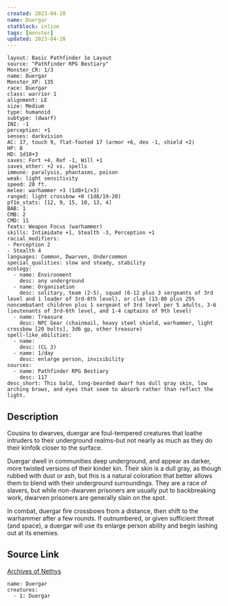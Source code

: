 ```yaml
---
created: 2023-04-28
name: Duergar
statblock: inline
tags: [monster]
updated: 2023-04-28
---
```

```statblock
layout: Basic Pathfinder 1e Layout
source: "Pathfinder RPG Bestiary"
Monster_CR: 1/3
name: Duergar
Monster_XP: 135
race: Duergar
class: warrior 1
alignment: LE
size: Medium
type: humanoid
subtype: (dwarf)
INI: -1
perception: +1
senses: darkvision
AC: 17, touch 9, flat-footed 17 (armor +6, dex -1, shield +2)
HP: 8
HD: 1d10+3
saves: Fort +4, Ref -1, Will +1
saves_other: +2 vs. spells
immune: paralysis, phantasms, poison
weak: light sensitivity
speed: 20 ft.
melee: warhammer +3 (1d8+1/×3)
ranged: light crossbow +0 (1d8/19-20)
pf1e_stats: [12, 9, 15, 10, 13, 4]
BAB: 1
CMB: 2
CMD: 11
feats: Weapon Focus (warhammer)
skills: Intimidate +1, Stealth -3, Perception +1
racial_modifiers:
- Perception 2
- Stealth 4
languages: Common, Dwarven, Undercommon
special_qualities: slow and steady, stability
ecology:
  - name: Environment
    desc: any underground
  - name: Organisation
    desc: solitary, team (2-5), squad (6-12 plus 3 sergeants of 3rd level and 1 leader of 3rd-8th level), or clan (13-80 plus 25% noncombatant children plus 1 sergeant of 3rd level per 5 adults, 3-6 lieutenants of 3rd-6th level, and 1-4 captains of 9th level)
  - name: Treasure
    desc: NPC Gear (chainmail, heavy steel shield, warhammer, light crossbow [20 bolts], 3d6 gp, other treasure)
spell-like_abilities:
  - name:
    desc: (CL 3)
  - name: 1/day
    desc: enlarge person, invisibility
sources:
  - name: Pathfinder RPG Bestiary
    desc: 117
desc_short: This bald, long-bearded dwarf has dull gray skin, low arching brows, and eyes that seem to absorb rather than reflect the light.
```
## Description
Cousins to dwarves, duergar are foul-tempered creatures that loathe intruders to their underground realms-but not nearly as much as they do their kinfolk closer to the surface.

Duergar dwell in communities deep underground, and appear as darker, more twisted versions of their kinder kin. Their skin is a dull gray, as though rubbed with dust or ash, but this is a natural coloration that better allows them to blend with their underground surroundings. They are a race of slavers, but while non-dwarven prisoners are usually put to backbreaking work, dwarven prisoners are generally slain on the spot.

In combat, duergar fire crossbows from a distance, then shift to the warhammer after a few rounds. If outnumbered, or given sufficient threat (and space), a duergar will use its enlarge person ability and begin lashing out at its enemies.
## Source Link
[Archives of Nethys](https://aonprd.com/MonsterDisplay.aspx?ItemName=Duergar)
```encounter-table
name: Duergar
creatures:
  - 1: Duergar
```

